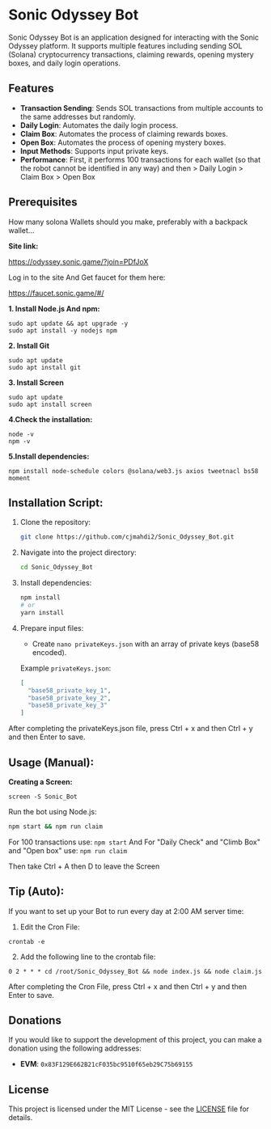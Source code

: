 # Sonic Odyssey Bot

Sonic Odyssey Bot is an application designed for interacting with the Sonic Odyssey platform. It supports multiple features including sending SOL (Solana) cryptocurrency transactions, claiming rewards, opening mystery boxes, and daily login operations.

## Features

- **Transaction Sending**: Sends SOL transactions from multiple accounts to the same addresses but randomly.
- **Daily Login**: Automates the daily login process.
- **Claim Box**: Automates the process of claiming rewards boxes.
- **Open Box**: Automates the process of opening mystery boxes.
- **Input Methods**: Supports input private keys.
- **Performance**: First, it performs 100 transactions for each wallet (so that the robot cannot be identified in any way) and then > Daily Login > Claim Box > Open Box

## Prerequisites

How many solona Wallets should you make, preferably with a backpack wallet...
 
**Site link:**

https://odyssey.sonic.game/?join=PDfJoX

Log in to the site And Get faucet for them here:

https://faucet.sonic.game/#/

**1. Install Node.js And npm:**
```
sudo apt update && apt upgrade -y
sudo apt install -y nodejs npm
```
**2. Install Git**
```
sudo apt update
sudo apt install git
```
**3. Install Screen**
```
sudo apt update
sudo apt install screen
```
**4.Check the installation:**
```
node -v
npm -v
```
**5.Install dependencies:**
```
npm install node-schedule colors @solana/web3.js axios tweetnacl bs58 moment
```

## Installation Script:

1. Clone the repository:

   ```bash
   git clone https://github.com/cjmahdi2/Sonic_Odyssey_Bot.git
   ```

2. Navigate into the project directory:

   ```bash
   cd Sonic_Odyssey_Bot
   ```

3. Install dependencies:

   ```bash
   npm install
   # or
   yarn install
   ```

4. Prepare input files:

   - Create `nano privateKeys.json` with an array of private keys (base58 encoded).


   Example `privateKeys.json`:
   ```json
   [
     "base58_private_key_1",
     "base58_private_key_2",
     "base58_private_key_3"
   ]
   ```
After completing the privateKeys.json file, press Ctrl + x and then Ctrl + y and then Enter to save.

## Usage (Manual):

**Creating a Screen:**
```
screen -S Sonic_Bot
```
Run the bot using Node.js:

```bash
npm start && npm run claim
```

For 100 transactions use: `npm start` And For "Daily Check" and "Climb Box" and "Open box" use: `npm run claim`

Then take Ctrl + A then D to leave the Screen

## Tip (Auto):
If you want to set up your Bot to run every day at 2:00 AM server time:

1. Edit the Cron File:
```
crontab -e
```
2. Add the following line to the crontab file:
```
0 2 * * * cd /root/Sonic_Odyssey_Bot && node index.js && node claim.js
```
After completing the Cron File, press Ctrl + x and then Ctrl + y and then Enter to save.

## Donations

If you would like to support the development of this project, you can make a donation using the following addresses:

- **EVM**: `0x83F129E662B21cF035bc9510f65eb29C75b69155`


## License

This project is licensed under the MIT License - see the [LICENSE](LICENSE) file for details.
